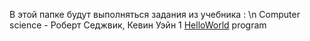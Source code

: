 В этой папке будут выполняться задания из учебника : \n
Computer science - Роберт Седжвик, Кевин Уэйн
1 [HelloWorld](./HelloWorld.java) program
